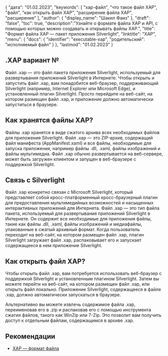 {
"дата": "01.02.2023",
  "keywords": [
"xap-файл",
"что такое файл XAP",
"файл",
"как открыть файл XAP",
"расширение файла XAP",
"расширение"
],
  "author": {
"display_name": "Шакил Фаиз"
},
"draft": "false",
"toc": true,
  "description":"Узнайте о формате файла XAP и API, с помощью которых можно создавать и открывать файлы XAP.",
"title": "Формат файла XAP — пакет приложения Silverlight",
"linktitle": "XAP",
  "menu": {
    "docs": {
      "identifier": "executable-xap",
"родительский": "исполняемый файл"
}
},
"lastmod": "01.02.2023"
}

## .XAP вариант №

Файл .xap — это файл пакета приложения Silverlight, используемый для развертывания приложений Silverlight в Интернете. Чтобы открыть и запустить файл .xap, вам понадобится веб-браузер, поддерживающий Silverlight (например, Internet Explorer или Microsoft Edge), и установленный плагин Silverlight. Просто перейдите на веб-сайт, на котором размещен файл .xap, и приложение должно автоматически запуститься в браузере.

## Как хранятся файлы XAP?

Файлы .xap хранятся в виде сжатого архива всех необходимых файлов для приложения Silverlight. Файл .xap — это ZIP-архив, содержащий файл манифеста (AppManifest.xaml) и все файлы, необходимые для запуска приложения, например файлы .dll, .xaml, файлы изображений и файлы мультимедиа. Файл .xap обычно развертывается на веб-сервере, может быть загружен клиентом и запущен в веб-браузере с поддержкой Silverlight.

## Связь с Silverlight

Файл .xap конкретно связан с Microsoft Silverlight, который представляет собой кросс-платформенный кросс-браузерный плагин для предоставления мультимедийных возможностей и насыщенных интерактивных приложений для Интернета. Файл .xap — это тип файла пакета, используемый для развертывания приложений Silverlight в Интернете. Он содержит все необходимые для приложения файлы, такие как файлы .dll, .xaml, файлы изображений и медиафайлы, упакованные в сжатый архивный формат. Когда пользователь переходит на веб-сайт, на котором размещен файл .xap, плагин Silverlight загружает файл .xap, распаковывает его и запускает содержащееся в нем приложение Silverlight.

## Как открыть файл XAP?

Чтобы открыть файл .xap, вам потребуется использовать веб-браузер с поддержкой Silverlight и установленным плагином Silverlight. Затем вы можете перейти на веб-сайт, на котором размещен файл .xap, или открыть файл локально. Приложение Silverlight, содержащееся в файле .xap, должно автоматически запускаться в браузере.

Альтернативно вы можете извлечь содержимое файла .xap, переименовав его в .zip и распаковав его с помощью инструмента сжатия файлов, такого как WinZip или 7-Zip. Это позволит вам получить доступ к отдельным файлам, содержащимся в архиве .xap.

## Рекомендации
* [XAP — формат файла](https://en.wikipedia.org/wiki/XAP_(file_format))

